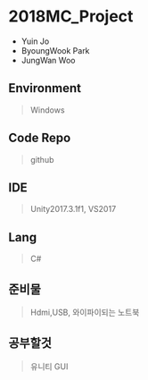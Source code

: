 # 2018MC_Project

* Yuin Jo
* ByoungWook Park
* JungWan Woo

## Environment
> Windows
## Code Repo
> github

## IDE
> Unity2017.3.1f1, VS2017

## Lang
> C#

## 준비물
> Hdmi,USB, 와이파이되는 노트북

## 공부할것
> 유니티 GUI
